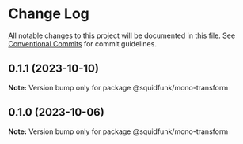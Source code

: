 # Change Log

All notable changes to this project will be documented in this file.
See [Conventional Commits](https://conventionalcommits.org) for commit guidelines.

## 0.1.1 (2023-10-10)

**Note:** Version bump only for package @squidfunk/mono-transform





## 0.1.0 (2023-10-06)

**Note:** Version bump only for package @squidfunk/mono-transform
